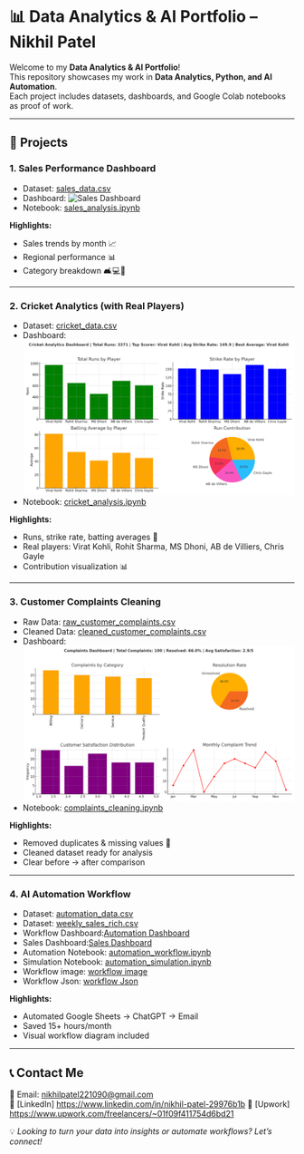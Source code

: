 # 📊 Data Analytics & AI Portfolio – Nikhil Patel

Welcome to my **Data Analytics & AI Portfolio**!  
This repository showcases my work in **Data Analytics, Python, and AI Automation**.  
Each project includes datasets, dashboards, and Google Colab notebooks as proof of work.  

---

## 🚀 Projects

### 1. Sales Performance Dashboard
- Dataset: [sales_data.csv](Sales-Dashboard/sales_data.csv)  
- Dashboard: ![Sales Dashboard](Sales-Dashboard/sales_dashboard_full.png)  
- Notebook: [sales_analysis.ipynb](Sales-Dashboard/sales_analysis.ipynb)  

**Highlights:**  
- Sales trends by month 📈  
- Regional performance 📊  
- Category breakdown 🛋️💻📑  

---

### 2. Cricket Analytics (with Real Players)
- Dataset: [cricket_data.csv](Cricket-Analytics/cricket_data.csv)  
- Dashboard: ![Cricket Dashboard](Cricket-Analytics/cricket_dashboard_final.png)  
- Notebook: [cricket_analysis.ipynb](Cricket-Analytics/cricket_analysis.ipynb)  

**Highlights:**  
- Runs, strike rate, batting averages 🏏  
- Real players: Virat Kohli, Rohit Sharma, MS Dhoni, AB de Villiers, Chris Gayle  
- Contribution visualization 📊  

---

### 3. Customer Complaints Cleaning
- Raw Data: [raw_customer_complaints.csv](Complaints-Cleaning/raw_customer_complaints.csv)  
- Cleaned Data: [cleaned_customer_complaints.csv](Complaints-Cleaning/cleaned_customer_complaints.csv)  
- Dashboard: ![Complaints Dashboard](Complaints-Cleaning/complaints_dashboard_full.png)  
- Notebook: [complaints_cleaning.ipynb](Complaints-Cleaning/complaints_cleaning.ipynb)  

**Highlights:**  
- Removed duplicates & missing values 🧹  
- Cleaned dataset ready for analysis  
- Clear before → after comparison  

---

### 4. AI Automation Workflow
- Dataset: [automation_data.csv](Automation-Workflow/Data/automation_data.csv)
- Dataset: [weekly_sales_rich.csv](Automation-Workflow/Data/weekly_sales_rich.csv)
- Workflow Dashboard:[Automation Dashboard](Automation-Workflow/Dashboard/automation_dashboard_full.png)
- Sales Dashboard:[Sales Dashboard](Automation-Workflow/Dashboard/sales_dashboard.png)
- Automation Notebook: [automation_workflow.ipynb](Automation-Workflow/Notebook/automation_workflow.ipynb)
- Simulation Notebook: [automation_simulation.ipynb](Automation-Workflow/Notebook/automation_simulation.ipynb)
- Workflow image: [workflow image](Automation-Workflow/Workflow/Workflow_image.png)
- Workflow Json: [workflow Json](Automation-Workflow/Workflow/Automation_Workflow.json)

**Highlights:**  
- Automated Google Sheets → ChatGPT → Email  
- Saved 15+ hours/month  
- Visual workflow diagram included  

---

## 📞 Contact Me
📧 Email: nikhilpatel221090@gmail.com  
🔗 [LinkedIn] https://www.linkedin.com/in/nikhil-patel-29976b1b 
🔗 [Upwork] https://www.upwork.com/freelancers/~01f09f411754d6bd21  

💡 *Looking to turn your data into insights or automate workflows? Let’s connect!*  

